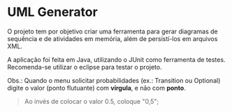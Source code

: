 # UML Generator

O projeto tem por objetivo criar uma ferramenta para gerar diagramas de sequência e de atividades em memória, além de persistí-los em arquivos XML.

A aplicação foi feita em Java, utilizando o JUnit como ferramenta de testes. Recomenda-se utilizar o eclipse para testar o projeto. 

Obs.: Quando o menu solicitar probabilidades (ex.: Transition ou Optional) digite o valor (ponto flutuante) com __vírgula__, e não com __ponto__.

> Ao invés de colocar o valor 0.5, coloque "0,5";

